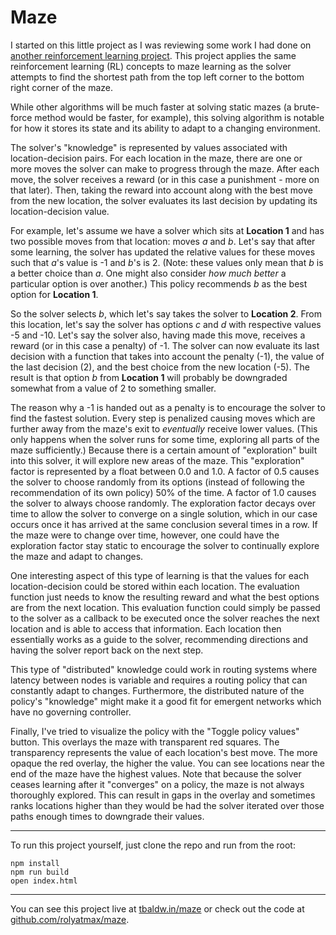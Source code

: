 Maze
====

I started on this little project as I was reviewing some work I had done on [another reinforcement learning project](https://github.com/rolyatmax/tictactoe). This project applies the same reinforcement learning (RL) concepts to maze learning as the solver attempts to find the shortest path from the top left corner to the bottom right corner of the maze.

While other algorithms will be much faster at solving static mazes (a brute-force method would be faster, for example), this solving algorithm is notable for how it stores its state and its ability to adapt to a changing environment.

The solver's "knowledge" is represented by values associated with location-decision pairs. For each location in the maze, there are one or more moves the solver can make to progress through the maze. After each move, the solver receives a reward (or in this case a punishment - more on that later). Then, taking the reward into account along with the best move from the new location, the solver evaluates its last decision by updating its location-decision value.

For example, let's assume we have a solver which sits at **Location 1** and has two possible moves from that location: moves *a* and *b*. Let's say that after some learning, the solver has updated the relative values for these moves such that *a*'s value is -1 and *b*'s is 2. (Note: these values only mean that *b* is a better choice than *a*. One might also consider *how much better* a particular option is over another.) This policy recommends *b* as the best option for **Location 1**.

So the solver selects *b*, which let's say takes the solver to **Location 2**. From this location, let's say the solver has options *c* and *d* with respective values -5 and -10. Let's say the solver also, having made this move, receives a reward (or in this case a penalty) of -1. The solver can now evaluate its last decision with a function that takes into account the penalty (-1), the value of the last decision (2), and the best choice from the new location (-5). The result is that option *b* from **Location 1** will probably be downgraded somewhat from a value of 2 to something smaller.

The reason why a -1 is handed out as a penalty is to encourage the solver to find the fastest solution. Every step is penalized causing moves which are further away from the maze's exit to *eventually* receive lower values. (This only happens when the solver runs for some time, exploring all parts of the maze sufficiently.) Because there is a certain amount of "exploration" built into this solver, it will explore new areas of the maze. This "exploration" factor is represented by a float between 0.0 and 1.0. A factor of 0.5 causes the solver to choose randomly from its options (instead of following the recommendation of its own policy) 50% of the time. A factor of 1.0 causes the solver to always choose randomly. The exploration factor decays over time to allow the solver to converge on a single solution, which in our case occurs once it has arrived at the same conclusion several times in a row. If the maze were to change over time, however, one could have the exploration factor stay static to encourage the solver to continually explore the maze and adapt to changes.

One interesting aspect of this type of learning is that the values for each location-decision could be stored within each location. The evaluation function just needs to know the resulting reward and what the best options are from the next location. This evaluation function could simply be passed to the solver as a callback to be executed once the solver reaches the next location and is able to access that information. Each location then essentially works as a guide to the solver, recommending directions and having the solver report back on the next step.

This type of "distributed" knowledge could work in routing systems where latency between nodes is variable and requires a routing policy that can constantly adapt to changes. Furthermore, the distributed nature of the policy's "knowledge" might make it a good fit for emergent networks which have no governing controller.

Finally, I've tried to visualize the policy with the "Toggle policy values" button. This overlays the maze with transparent red squares. The transparency represents the value of each location's best move. The more opaque the red overlay, the higher the value. You can see locations near the end of the maze have the highest values. Note that because the solver ceases learning after it "converges" on a policy, the maze is not always thoroughly explored. This can result in gaps in the overlay and sometimes ranks locations higher than they would be had the solver iterated over those paths enough times to downgrade their values.

------------------------

To run this project yourself, just clone the repo and run from the root:

    npm install
    npm run build
    open index.html

------------------------

You can see this project live at [tbaldw.in/maze](https://tbaldw.in/maze) or check out the code at [github.com/rolyatmax/maze](https://github.com/rolyatmax/maze).
